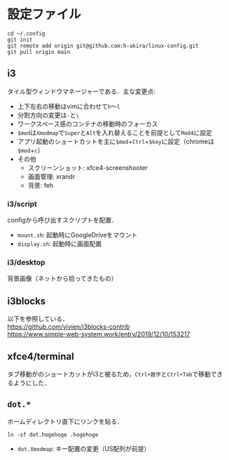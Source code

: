 # 設定ファイル
```
cd ~/.config
git init
git remote add origin git@github.com:h-akira/linux-config.git
git pull origin main
```

## i3
タイル型ウィンドウマネージャーである．主な変更点:
- 上下左右の移動はvimに合わせて`h`〜`l`
- 分割方向の変更は`-`と`\`
- ワークスペース感のコンテナの移動時のフォーカス
- `$mod`は`Xmodmap`で`Super`と`Alt`を入れ替えることを前提として`Mod4`に設定
- アプリ起動のショートカットを主に`$mod`+`Ctrl`+`$key`に設定（chromeは`$mod`+`c`）
- その他
  - スクリーンショット: xfce4-screenshooter
  - 画面管理: xrandr
  - 背景: feh

### i3/script
configから呼び出すスクリプトを配置．
- `mount.sh`: 起動時にGoogleDriveをマウント
- `display.sh`: 起動時に画面配置

### i3/desktop
背景画像（ネットから拾ってきたもの）


## i3blocks
以下を参照している．  
https://github.com/vivien/i3blocks-contrib  
https://www.simple-web-system.work/entry/2019/12/10/153217

## xfce4/terminal
タブ移動がのショートカットがi3と被るため，`Ctrl+数字`と`Ctrl+Tab`で移動できるようにした．

## `dot.*`
ホームディレクトリ直下にリンクを貼る．
```
ln -sf dot.hogehoge .hogehoge
```
- `dot.Xmodmap`: キー配置の変更（US配列が前提）
